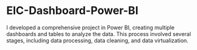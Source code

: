 # EIC-Dashboard-Power-BI
I developed a comprehensive project in Power BI, creating multiple dashboards and tables to analyze the data. This process involved several stages, including data processing, data cleaning, and data virtualization.
